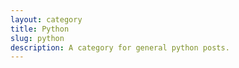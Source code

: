 ```yaml
---
layout: category
title: Python
slug: python
description: A category for general python posts.
---
```



